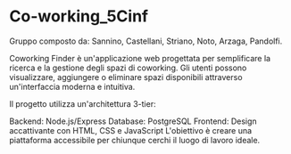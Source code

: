 # Co-working_5Cinf
Gruppo composto da: Sannino, Castellani, Striano, Noto, Arzaga, Pandolfi.

Coworking Finder è un'applicazione web progettata per semplificare la ricerca e la gestione degli spazi di coworking.
Gli utenti possono visualizzare, aggiungere o eliminare spazi disponibili attraverso un'interfaccia moderna e intuitiva.

Il progetto utilizza un'architettura 3-tier:

Backend: Node.js/Express
Database: PostgreSQL
Frontend: Design accattivante con HTML, CSS e JavaScript
L'obiettivo è creare una piattaforma accessibile per chiunque cerchi il luogo di lavoro ideale.
